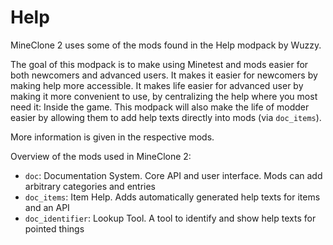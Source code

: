 # Help
MineClone 2 uses some of the mods found in the Help modpack by Wuzzy.

The goal of this modpack is to make using Minetest and mods easier for both
newcomers and advanced users.
It makes it easier for newcomers by making help more accessible.
It makes life easier for advanced user by making it more convenient to use, by
centralizing the help where you most need it: Inside the game. This modpack
will also make the life of modder easier by allowing them to add help texts
directly into mods (via `doc_items`).

More information is given in the respective mods.

Overview of the mods used in MineClone 2:

* `doc`: Documentation System. Core API and user interface. Mods can add arbitrary categories and entries
* `doc_items`: Item Help. Adds automatically generated help texts for items and an API
* `doc_identifier`: Lookup Tool. A tool to identify and show help texts for pointed things
